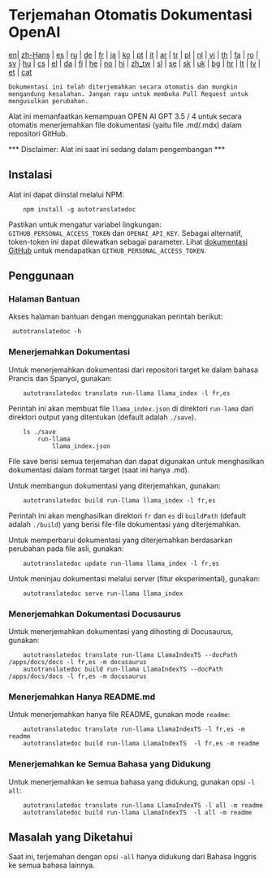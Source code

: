 
# Terjemahan Otomatis Dokumentasi OpenAI

[en](../README.md)| [zh-Hans](/i18n/README_zh-Hans.md) | [es](/i18n/README_es.md) | [ru](/i18n/README_ru.md) | [de](/i18n/README_de.md) | [fr](/i18n/README_fr.md) | [ja](/i18n/README_ja.md) | [ko](/i18n/README_ko.md) | [pt](/i18n/README_pt.md) | [it](/i18n/README_it.md) | [ar](/i18n/README_ar.md) | [tr](/i18n/README_tr.md) | [pl](/i18n/README_pl.md) | [nl](/i18n/README_nl.md) | [vi](/i18n/README_vi.md) | [th](/i18n/README_th.md) | [fa](/i18n/README_fa.md) | [ro](/i18n/README_ro.md) | [sv](/i18n/README_sv.md) | [hu](/i18n/README_hu.md) | [cs](/i18n/README_cs.md) | [el](/i18n/README_el.md) | [da](/i18n/README_da.md) | [fi](/i18n/README_fi.md) | [he](/i18n/README_he.md) | [no](/i18n/README_no.md) | [hi](/i18n/README_hi.md) | [zh_tw](/i18n/README_zh_tw.md) | [sl](/i18n/README_sl.md) | [se](/i18n/README_se.md) | [sk](/i18n/README_sk.md) | [uk](/i18n/README_uk.md) | [bg](/i18n/README_bg.md) | [hr](/i18n/README_hr.md) | [lt](/i18n/README_lt.md) | [lv](/i18n/README_lv.md) | [et](/i18n/README_et.md) | [cat](/i18n/README_cat.md) 

```Dokumentasi ini telah diterjemahkan secara otomatis dan mungkin mengandung kesalahan. Jangan ragu untuk membuka Pull Request untuk mengusulkan perubahan.```


Alat ini memanfaatkan kemampuan OPEN AI GPT 3.5 / 4 untuk secara otomatis menerjemahkan file dokumentasi (yaitu file .md/.mdx) dalam repositori GitHub.

*** Disclaimer: Alat ini saat ini sedang dalam pengembangan ***


## Instalasi

Alat ini dapat diinstal melalui NPM:


```
    npm install -g autotranslatedoc
```

Pastikan untuk mengatur variabel lingkungan: `GITHUB_PERSONAL_ACCESS_TOKEN` dan `OPENAI_API_KEY`. Sebagai alternatif, token-token ini dapat dilewatkan sebagai parameter. Lihat [dokumentasi GitHub](https://docs.github.com/en/github/authenticating-to-github/creating-a-personal-access-token) untuk mendapatkan `GITHUB_PERSONAL_ACCESS_TOKEN`.
## Penggunaan


### Halaman Bantuan
Akses halaman bantuan dengan menggunakan perintah berikut:
```
 autotranslatedoc -h
```
### Menerjemahkan Dokumentasi

Untuk menerjemahkan dokumentasi dari repositori target ke dalam bahasa Prancis dan Spanyol, gunakan:
```
    autotranslatedoc translate run-llama llama_index -l fr,es
```


Perintah ini akan membuat file `llama_index.json` di direktori `run-lama` dari direktori output yang ditentukan (default adalah `./save`).
```
    ls ./save
        run-llama
            llama_index.json 
```
File save berisi semua terjemahan dan dapat digunakan untuk menghasilkan dokumentasi dalam format target (saat ini hanya .md).

Untuk membangun dokumentasi yang diterjemahkan, gunakan:

```
    autotranslatedoc build run-llama llama_index -l fr,es
```


Perintah ini akan menghasilkan direktori `fr` dan `es` di `buildPath` (default adalah `./build`) yang berisi file-file dokumentasi yang diterjemahkan.

Untuk memperbarui dokumentasi yang diterjemahkan berdasarkan perubahan pada file asli, gunakan:

```
    autotranslatedoc update run-llama llama_index -l fr,es
```


Untuk meninjau dokumentasi melalui server (fitur eksperimental), gunakan:
```
    autotranslatedoc serve run-llama llama_index
```
### Menerjemahkan Dokumentasi Docusaurus

Untuk menerjemahkan dokumentasi yang dihosting di Docusaurus, gunakan:

```
    autotranslatedoc translate run-llama LlamaIndexTS --docPath /apps/docs/docs -l fr,es -m docusaurus
    autotranslatedoc build run-llama LlamaIndexTS --docPath /apps/docs/docs -l fr,es -m docusaurus
```
### Menerjemahkan Hanya README.md

Untuk menerjemahkan hanya file README, gunakan mode `readme`:

```
    autotranslatedoc translate run-llama LlamaIndexTS -l fr,es -m readme
    autotranslatedoc build run-llama LlamaIndexTS  -l fr,es -m readme
```
### Menerjemahkan ke Semua Bahasa yang Didukung

Untuk menerjemahkan ke semua bahasa yang didukung, gunakan opsi `-l all`:

```
    autotranslatedoc translate run-llama LlamaIndexTS -l all -m readme
    autotranslatedoc build run-llama LlamaIndexTS  -l all -m readme
```
## Masalah yang Diketahui

Saat ini, terjemahan dengan opsi `-all` hanya didukung dari Bahasa Inggris ke semua bahasa lainnya.
